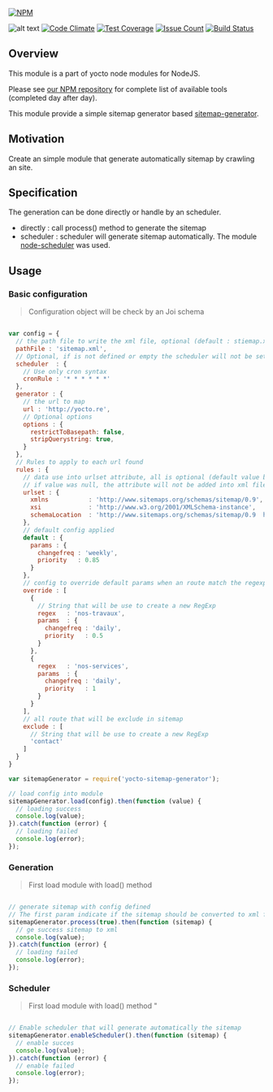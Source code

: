 [![NPM](https://nodei.co/npm/yocto-sitemap-generator.png?downloads=true&downloadRank=true&stars=true)](https://nodei.co/npm/yocto-sitemap-generator/)

![alt text](https://david-dm.org/yoctore/yocto-sitemap-generator.svg "Dependencies Status")
[![Code Climate](https://codeclimate.com/github/yoctore/yocto-sitemap-generator/badges/gpa.svg)](https://codeclimate.com/github/yoctore/yocto-sitemap-generator)
[![Test Coverage](https://codeclimate.com/github/yoctore/yocto-sitemap-generator/badges/coverage.svg)](https://codeclimate.com/github/yoctore/yocto-sitemap-generator/coverage)
[![Issue Count](https://codeclimate.com/github/yoctore/yocto-sitemap-generator/badges/issue_count.svg)](https://codeclimate.com/github/yoctore/yocto-sitemap-generator)
[![Build Status](https://travis-ci.org/yoctore/yocto-sitemap-generator.svg?branch=master)](https://travis-ci.org/yoctore/yocto-sitemap-generator)

## Overview

This module is a part of yocto node modules for NodeJS.

Please see [our NPM repository](https://www.npmjs.com/~yocto) for complete list of available tools (completed day after day).

This module provide a simple sitemap generator based [sitemap-generator](https://www.npmjs.com/package/sitemap-generator).

## Motivation

Create an simple module that generate automatically sitemap by crawling an site.

## Specification

The generation can be done directly or handle by an scheduler.

- directly : call process() method to generate the sitemap
- scheduler : scheduler will generate sitemap automatically. The module [node-scheduler](https://www.npmjs.com/package/node-schedule) was used.


## Usage

### Basic configuration

> Configuration object will be check by an Joi schema

```javascript

var config = {
  // the path file to write the xml file, optional (default : stiemap.xml)
  pathFile : 'sitemap.xml',
  // Optional, if is not defined or empty the scheduler will not be set
  scheduler  : {
    // Use only cron syntax
    cronRule : '* * * * * *'
  },
  generator : {
    // the url to map
    url : 'http://yocto.re',
    // Optional options
    options : {
      restrictToBasepath: false,
      stripQuerystring: true,
    }
  },
  // Rules to apply to each url found
  rules : {
    // data use into urlset attribute, all is optional (default value below)
    // if value was null, the attribute will not be added into xml file
    urlset : {
      xmlns           : 'http://www.sitemaps.org/schemas/sitemap/0.9',
      xsi             : 'http://www.w3.org/2001/XMLSchema-instance',
      schemaLocation  : 'http://www.sitemaps.org/schemas/sitemap/0.9  http://www.sitemaps.org/schemas/sitemap/0.9/sitemap.xsd'
    },
    // default config applied
    default : {
      params : {
        changefreq : 'weekly',
        priority   : 0.85
      }
    },
    // config to override default params when an route match the regexp
    override : [
      {
        // String that will be use to create a new RegExp
        regex   : 'nos-travaux',
        params  : {
          changefreq : 'daily',
          priority   : 0.5
        }
      },
      {
        regex   : 'nos-services',
        params  : {
          changefreq : 'daily',
          priority   : 1
        }
      }
    ],
    // all route that will be exclude in sitemap
    exclude : [
      // String that will be use to create a new RegExp
      'contact'
    ]
  }
}

var sitemapGenerator = require('yocto-sitemap-generator');

// load config into module
sitemapGenerator.load(config).then(function (value) {
  // loading success
  console.log(value);
}).catch(function (error) {
  // loading failed
  console.log(error);
});

```

### Generation

> First load module with load() method

```javascript

// generate sitemap with config defined
// The first param indicate if the sitemap should be converted to xml file
sitemapGenerator.process(true).then(function (sitemap) {
  // ge success sitemap to xml
  console.log(value);
}).catch(function (error) {
  // loading failed
  console.log(error);
});
```

### Scheduler

> First load module with load() method
"

```javascript

// Enable scheduler that will generate automatically the sitemap
sitemapGenerator.enableScheduler().then(function (sitemap) {
  // enable succes
  console.log(value);
}).catch(function (error) {
  // enable failed
  console.log(error);
});
```
